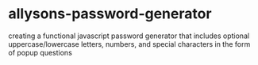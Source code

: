 # allysons-password-generator
creating a functional javascript password generator that includes optional uppercase/lowercase letters, numbers, and special characters in the form of popup questions
